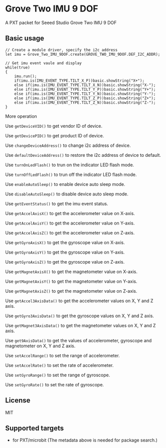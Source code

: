 # Grove Two IMU 9 DOF

A PXT packet for Seeed Studio Grove Two IMU 9 DOF

## Basic usage

```blocks
// Create a module driver, specify the i2c address
let imu = Grove_Two_IMU_9DOF.create(GROVE_TWO_IMU_9DOF.DEF_I2C_ADDR);

// Get imu event vaule and display
while(true)
{
    imu.run();
    if(imu.is(IMU_EVENT_TYPE.TILT_X_P))basic.showString("X+");
    else if(imu.is(IMU_EVENT_TYPE.TILT_X_N))basic.showString("X-");
    else if(imu.is(IMU_EVENT_TYPE.TILT_Y_P))basic.showString("Y+");
    else if(imu.is(IMU_EVENT_TYPE.TILT_Y_N))basic.showString("Y-");
    else if(imu.is(IMU_EVENT_TYPE.TILT_Z_P))basic.showString("Z+");
    else if(imu.is(IMU_EVENT_TYPE.TILT_Z_N))basic.showString("Z-");
}
```
More operation

Use ``getDeviceVID()`` to get vendor ID of device.

Use ``getDevicePID()`` to get product ID of device.

Use ``changeDeviceAddress()`` to change i2c address of device.

Use ``defaultDeviceAddress()`` to restore the i2c address of device to default.

Use ``turnOnLedFlash()`` to trun on the indicator LED flash mode.

Use ``turnOffLedFlash()`` to trun off the indicator LED flash mode.

Use ``enableAutoSleep()`` to enable device auto sleep mode.

Use ``disableAutoSleep()`` to disable device auto sleep mode.

Use ``getEventStatus()`` to get the imu event status.

Use ``getAccelAxisX()`` to get the accelerometer value on X-axis.

Use ``getAccelAxisY()`` to get the accelerometer value on Y-axis.

Use ``getAccelAxisZ()`` to get the accelerometer value on Z-axis.

Use ``getGyroAxisX()`` to get the gyroscope value on X-axis.

Use ``getGyroAxisY()`` to get the gyroscope value on Y-axis.

Use ``getGyroAxisZ()`` to get the gyroscope value on Z-axis.

Use ``getMagnetAxisX()`` to get the magnetometer value on X-axis.

Use ``getMagnetAxisY()`` to get the magnetometer value on Y-axis.

Use ``getMagnetAxisZ()`` to get the magnetometer value on Z-axis.

Use ``getAccel3AxisData()`` to get the accelerometer values on X, Y and Z axis.

Use ``getGyro3AxisData()`` to get the gyroscope values on X, Y and Z axis.

Use ``getMagnet3AxisData()`` to get the magnetometer values on X, Y and Z axis.

Use ``get9AxisData()`` to get the values of accelerometer, gyroscope and magnetometer on X, Y and Z axis.

Use ``setAccelRange()`` to set the range of accelerometer.

Use ``setAccelRate()`` to set the rate of accelerometer.

Use ``setGyroRange()`` to set the range of gyroscope.

Use ``setGyroRate()`` to set the rate of gyroscope.


## License

MIT

## Supported targets

* for PXT/microbit
(The metadata above is needed for package search.)

